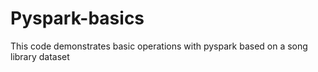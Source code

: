 # Pyspark-basics
This code demonstrates basic operations with pyspark based on a song library dataset
